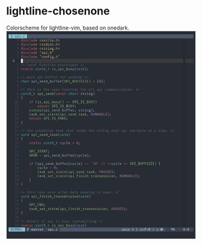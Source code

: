 # lightline-chosenone
Colorscheme for lightline-vim, based on onedark.
![screenshot](screenshot.png)
